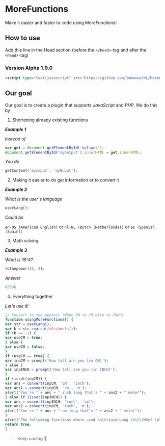 # MoreFunctions
Make it easier and faster to code using MoreFunctions!

## How to use
Add this line in the Head section (before the `</head>`-tag and after the `<head>`-tag)
### Version Alpha 1.9.0
```html
<script type="text/javascript" src="https://github.com/ImmanuelNL/MoreFunctions/releases/download/A1.9.0/morefunctions.js"></script>
```
## Our goal
Our goal is to create a plugin that supports *JavaScript* and *PHP*.
We do this by
 1) Shortening already existing functions
 
 ***Example 1***
 
 *Instead of*
 
 ```javascript
 var get = document.getElementById('myInput');
 document.getElementById('myOutput').innerHTML = get.innerHTML;
 ```
 
 *You do*
 
 ```javascript
 getContent('myInput', 'myOuput');
 ```
 
 2) Making it easier to do get information or to convert it
 
 ***Example 2***
 
 *What is the user's language*
 
 ```javascript
 userLang();
 ```
 
 *Could be*
 
 `en-US (American English)` or `nl-NL (Dutch (Netherlands))` or `es (Spanish (Spain))`

3) Math solving

***Example 3***

*What is 16^4?*

```javascript
tothepower(16, 4);
```

*Answer*

```javascript
65536
```

4) Everything together

 *Let's use it!*

```javascript
// Convert to the opposit (When EN to CM else to INCH)
function usingMoreFunctions() {
var str = userLang();
var b = str.search(/w3schools/i);
if (b == -1) {
var useCM = true;
} else {
var useCM = false;
}
if (useCM == true) {
var inpCM = prompt('How tall are you (in CM)');
} else {
var inpINCH = prompt('How tall are you (in INCH)');
}
if (isset(inpCM)) {
var ans = convert(inpCM, 'cm', 'inch');
var ans2 = convert(inpCM, 'cm', 'm');
alert("You're " + ans + " inch long that's " + ans2 + " meter");
} else if (isset(inpINCH)) {
var ans = convert(inpINCH, 'inch', 'cm');
var ans2 = convert(inpCM, 'inch', 'm');
alert("You're " + ans + " cm long that's " + ans2 + " meter");
}
alert('The following functions where used \n\n\tuserLang \n\t\tWhy? \n\t\t\tTo see which measurement system you use\n\tisset \n\t\tWhy? \n\t\t\tTo see what was set\n\tconvert \n\t\tWhy? \n\t\t\tTo convert inch to centimeter (or centimeter to inch) and inch/centimeter to meter\n');
return true;
}
```
> Keep coding :page_with_curl:

